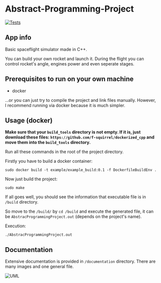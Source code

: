 # Abstract-Programming-Project
[![Tests](https://github.com/Verduttio/Abstract-Programming-Project/actions/workflows/action.yml/badge.svg)](https://github.com/Verduttio/Abstract-Programming-Project/actions/workflows/action.yml)

## App info

Basic spaceflight simulator made in C++.

You can build your own rocket and launch it. During the flight you can control rocket's angle, engines power and even seperate stages. 

## Prerequisites to run on your own machine
  * docker
  
...or you can just try to compile the project and link files manually. However, I recommend running via docker because it is much simpler.

## Usage (docker)

**Make sure that your `build_tools` directory is not empty. If it is, just download these files: `https://github.com/f-squirrel/dockerized_cpp` and move them into the `build_tools` directory.** 

Run all these commands in the root of the project directory.

Firstly you have to build a docker container:
```
sudo docker build -t example/example_build:0.1 -f DockerfileBuildEnv .
```

Now just build the project:
```
sudo make
```

If all goes well, you should see the information that executable file is in `/build` directory.

So move to the `/build/` by `cd /build` and execute the generated file, it can be `AbstracProgrammingProject.out` (depends on the project's name).

Execution: 
```
./AbstracProgrammingProject.out
```

## Documentation
Extensive documentation is provided in `/documentation` directory. There are many images and one general file. 


![UML](https://user-images.githubusercontent.com/72033031/213248231-93cd01d8-cba7-4672-86f2-c31e93304324.jpg)


